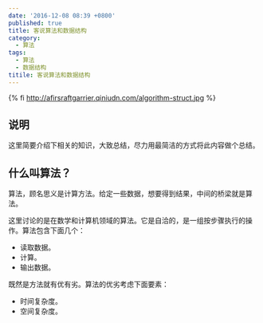 ```yaml
---
date: '2016-12-08 08:39 +0800'
published: true
title: 客说算法和数据结构
category:
  - 算法
tags:
  - 算法
  - 数据结构
titile: 客说算法和数据结构
---
```

{% fi http://afirsraftgarrier.qiniudn.com/algorithm-struct.jpg %}

## 说明

这里简要介绍下相关的知识，大致总结，尽力用最简洁的方式将此内容做个总结。

## 什么叫算法？

算法，顾名思义是计算方法。给定一些数据，想要得到结果，中间的桥梁就是算法。

这里讨论的是在数学和计算机领域的算法。它是自洽的，是一组按步骤执行的操作。算法包含下面几个：

* 读取数据。
* 计算。
* 输出数据。

既然是方法就有优有劣。算法的优劣考虑下面要素：

* 时间复杂度。
* 空间复杂度。
